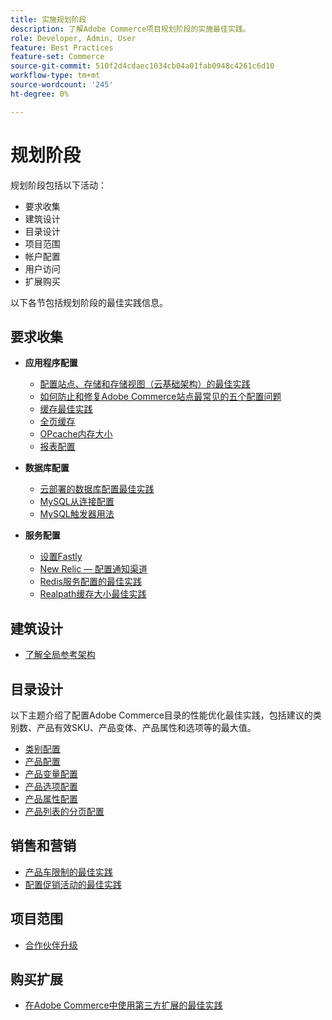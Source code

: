 ```yaml
---
title: 实施规划阶段
description: 了解Adobe Commerce项目规划阶段的实施最佳实践。
role: Developer, Admin, User
feature: Best Practices
feature-set: Commerce
source-git-commit: 510f2d4cdaec1034cb04a01fab0948c4261c6d10
workflow-type: tm+mt
source-wordcount: '245'
ht-degree: 0%

---
```



# 规划阶段

规划阶段包括以下活动：

- 要求收集
- 建筑设计
- 目录设计
- 项目范围
- 帐户配置
- 用户访问
- 扩展购买

以下各节包括规划阶段的最佳实践信息。

## 要求收集

- **应用程序配置**
   - [配置站点、存储和存储视图（云基础架构）的最佳实践](sites-stores-store-views.md)
   - [如何防止和修复Adobe Commerce站点最常见的五个配置问题](https://business.adobe.com/blog/how-to/usual-suspects-five-configuration-fixes-maximize-your-peak-sales)
   - [缓存最佳实践](https://docs.magento.com/user-guide/system/cache-management.html#best-practices-for-caching)
   - [全页缓存](https://developer.adobe.com/commerce/php/development/cache/page/public-content/)
   - [OPcache内存大小](opcache-memory-size.md)
   - [报表配置](reporting-configuration.md)

- **数据库配置**
   - [云部署的数据库配置最佳实&#x200B;践](database-on-cloud.md)
   - [MySQL从连接配&#x200B;置](configure-mysql-slave-connection-on-cloud.md)
   - [MySQL触发器用法](mysql-triggers-usage.md)

- **服务配置**
   - [设置Fastly](https://devdocs.magento.com/cloud/cdn/configure-fastly.html)
   - [New Relic — 配置通知渠道](https://devdocs.magento.com/cloud/project/new-relic.html#configure-notification-channels)
   - [Redis服务配置的最佳实践&#x200B;](redis-service-configuration.md)
   - [Realpath缓存大小最佳实践](realpath-cache-size.md)

## **建筑设计**

<!--Asset not yet integrated
- [GRA Architecture examples](https://wiki.corp.adobe.com/x/kD4ykw)
-->
- [了解全局参考架构](../../../implementation-playbook/architecture/global-reference.md)

## **目录设计**

以下主题介绍了配置Adobe Commerce目录的性能优化最佳实践，包括建议的类别数、产品有效SKU、产品变体、产品属性和选项等的最大值。

- [类别配置](category-limits.md)
- [产品配&#x200B;置](product-sku-limits.md)
- [产品变量配置](product-variations.md)
- [产品选项配置](product-options.md)
- [产品属性配&#x200B;置](product-attributes-and-options.md)
- [产品列表的分页配置](product-listing-pagination.md)

## **销售和营销**

- [产品车限制的最佳实践&#x200B;](product-cart.md)
- [配置促销活动的最佳实践](product-cart-promotions.md)

## **项目范围**

- [合作伙伴升级](partner-escalation.md)

## **购买扩展**

- [在Adobe Commerce中使用第三方扩展的最佳实&#x200B;践](extensions.md)
